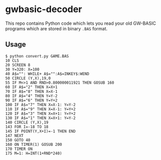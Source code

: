 # gwbasic-decoder

This repo contains Python code which lets you read your old GW-BASIC programs which are stored in binary `.BAS` format.

## Usage

    $ python convert.py GAME.BAS
    10 CLS
    20 SCREEN 8
    30 Y=320: X=100
    40 A$="": WHILE+ A$="":A$=INKEY$:WEND
    50 CIRCLE (Y,X),19,0
    55 IF M<>1 AND RND>0.800000011921 THEN GOSUB 160
    60 IF A$="2" THEN X=X+1
    70 IF A$="8" THEN X=X-1
    80 IF A$="4" THEN Y=Y-2
    90 IF A$="6" THEN Y=Y+2
    100 IF A$="7" THEN X=X-1: Y=Y-2
    110 IF A$="9" THEN X=X-1: Y=Y+2
    120 IF A$="3" THEN X=X+1: Y=Y+2
    130 IF A$="1" THEN X=X+1: Y=Y-2
    140 CIRCLE (Y,X),19
    143 FOR I=-18 TO 18
    145 IF POINT(Y,X+I)=-1 THEN END
    147 NEXT
    150 GOTO 40
    160 ON TIMER(1) GOSUB 200
    170 TIMER ON
    175 M=1: H=INT(1+RND*240)
